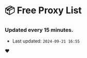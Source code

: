 # :package: Free Proxy List
### Updated every 15 minutes.

- Last updated: `2024-09-21 16:55`

:heart:
